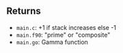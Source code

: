 ## Returns
- `main.c`: +1 if stack increases else -1
- `main.f90`: "prime" or "composite"
- `main.go`: Gamma function
